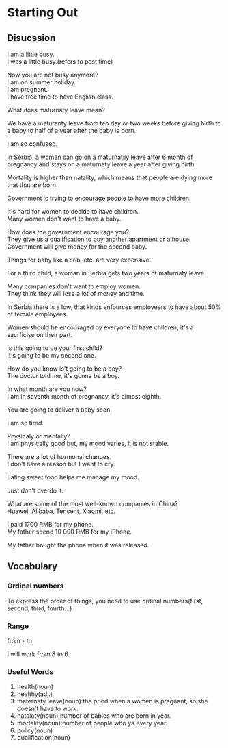 # Starting Out
## Disucssion
I am a little busy.  
I was a little busy.(refers to past time)   

Now you are not busy anymore?  
I am on summer holiday.  
I am pregnant.  
I have free time to have English class.  

What does maturnaty leave mean?  

We have a maturanty leave from ten day or two weeks before giving birth to a baby to half of a year after the baby is born.  

I am so confused.  

In Serbia, a women can go on a maturnatily leave after 6 month of pregnancy and stays on a maturnaty leave a year after giving birth.  

Mortality is higher than natality, which means that people are dying more that that are born.  

Government is trying to encourage people to have more children.  

It's hard for women to decide to have children.  
Many women don't want to have a baby.  

How does the government encourage you?  
They give us a qualification to buy another apartment or a house. Government will give money for the second baby.   

Things for baby like a crib, etc. are very expensive.  

For a third child, a woman in Serbia gets two years of maturnaty leave.  

Many companies don't want to employ women.  
They think they will lose a lot of money and time.  

In Serbia there is a low, that kinds enfources employeers to have about 50% of female employees.  

Women should be encouraged by everyone to have children, it's a sacrficise on their part.  

Is this going to be your first child?  
It's going to be my second one.  

How do you know is't going to be a boy?  
The doctor told me, it's gonna be a boy.  

In what month are you now?  
I am in seventh month of pregnancy, it's almost eighth.  

You are going to deliver a baby soon.   

I am so tired.  

Physicaly or mentally?  
I am physically good but, my mood varies, it is not stable.  

There are a lot of hormonal changes.  
I don't have a reason but I want to cry.  

Eating sweet food helps me manage my mood.  

Just don't overdo it.  

What are some of the most well-known companies in China?  
Huawei, Alibaba, Tencent, Xiaomi, etc.  

I paid 1700 RMB for my phone.  
My father spend 10 000 RMB for my iPhone.   

My father bought the phone when it was released.  

## Vocabulary
### Ordinal numbers
To express the order of things, you need to use ordinal numbers(first, second, third, fourth...)  

### Range
from - to  

I will work from 8 to 6.  

### Useful Words
1. health(noun)
1. healthy(adj.)
1. maternaty leave(noun):the priod when a women is pregnant, so she doesn't have to work.
1. natalaty(noun):number of babies who are born in year.
1. mortality(noun):number of people who ya every year.
1. policy(noun)
1. qualification(noun)


